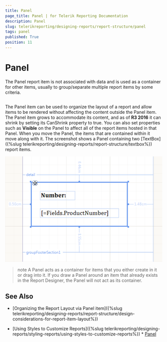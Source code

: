 ```yaml
---
title: Panel
page_title: Panel | for Telerik Reporting Documentation
description: Panel
slug: telerikreporting/designing-reports/report-structure/panel
tags: panel
published: True
position: 11
---
```


# Panel



The Panel report item is not associated with data and is used as a container for other items, usually to group/separate multiple report items by some criteria. 

## 

The Panel item can be used to organize the layout of a report and allow items to be rendered without affecting the content outside the Panel item.           The Panel item grows to accommodate its content, and as of __R3 2016__  it can shrink by setting its CanShrink property to true.           You can also set properties such as __Visible__  on the Panel to affect all of the report items hosted in that Panel.           When you move the Panel, the items that are contained within it move along with it. The           screenshot shows a Panel containing two [TextBox]({%slug telerikreporting/designing-reports/report-structure/textbox%}) report items.           

  ![](images/Panel.png)

>note A Panel acts as a container for items that you either create in it or drag into it. If you draw a Panel around an item that already exists in the Report Designer,             the Panel will not act as its container.           




## See Also


 * [Organizing the Report Layout via Panel item]({%slug telerikreporting/designing-reports/report-structure/design-considerations-for-report-item-layout%})

 * [Using Styles to Customize Reports]({%slug telerikreporting/designing-reports/styling-reports/using-styles-to-customize-reports%}) * [Panel](/reporting/api/Telerik.Reporting.Panel) 
